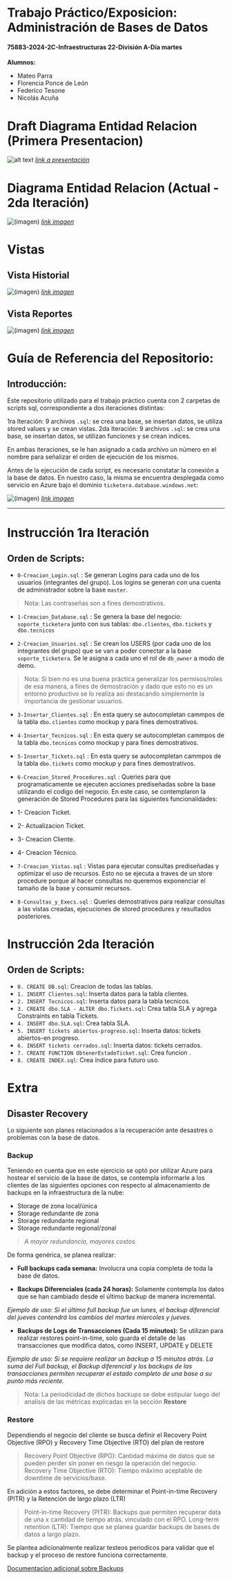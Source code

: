 # Trabajo Práctico/Exposicion: Administración de Bases de Datos
#### 75883-2024-2C-Infraestructuras 22-División A-Día martes

**Alumnos:**
- Mateo Parra
- Florencia Ponce de León 
- Federico Tesone
- Nicolás Acuña

# Draft Diagrama Entidad Relacion (Primera Presentacion) 
![alt text](https://i.imgur.com/ROF0WEs.png)
<i>[link a presentación](https://www.canva.com/design/DAGW156nKBs/-WWN8APy9T1_6QDJaYPv2Q/edit?utm_content=DAGW156nKBs&utm_campaign=designshare&utm_medium=link2&utm_source=sharebutton)</i>

# Diagrama Entidad Relacion (Actual - 2da Iteración)

![(imagen)](https://i.imgur.com/tOTKvp6.png)
<i>[link imagen](https://i.imgur.com/tOTKvp6.png)</i>

# Vistas

## Vista Historial

![(imagen)](https://i.imgur.com/Vh1oED5.png)
<i>[link imagen](https://i.imgur.com/Vh1oED5.png)</i>

## Vista Reportes

![(imagen)](https://i.imgur.com/sLxkgiz.png)
<i>[link imagen](https://i.imgur.com/sLxkgiz.png)</i>


# Guía de Referencia del Repositorio:

## Introducción:
Este repositorio utilizado para el trabajo práctico cuenta con 2 carpetas de scripts sql, correspondiente a dos iteraciones distintas:

1ra Iteración: 9 archivos `.sql`: se crea una base, se insertan datos, se utiliza stored values y se crean vistas. 
2da Iteración: 9 archivos `.sql`: se crea una base, se insertan datos, se utilizan funciones y se crean indices. 

En ambas iteraciones, se le han asignado a cada archivo un número en el nombre para señalizar el orden de ejecución de los mismos.

Antes de la ejecución de cada script, es necesario constatar la conexión a la base de datos. En nuestro caso, la misma se encuentra desplegada como servicio en Azure bajo el dominio `ticketera.database.windows.net`:

![(imagen)](https://i.imgur.com/iL7YZZZ.png)
<i>[link imagen](https://i.imgur.com/iL7YZZZ.png)</i>

---

# Instrucción 1ra Iteración

## Orden de Scripts:

- `0-Creacion_Login.sql` : Se generan Logins para cada uno de los usuarios (integrantes del grupo). Los logins se generan con una cuenta de administrador sobre la base `master`.

> Nota: Las contraseñas son a fines demostrativos.

- `1-Creacion_Database.sql` : Se genera la base del negocio: `soporte_ticketera` junto con sus tablas: `dbo.clientes`, `dbo.tickets` y `dbo.tecnicos`

- `2-Creacion_Usuarios.sql` : Se crean los USERS (por cada uno de los integrantes del grupo) que se van a poder conectar a la base `soporte_ticketera`. Se le asigna a cada uno el rol de `db_owner` a modo de demo.

> Nota: Si bien no es una buena práctica generalizar los permisos/roles de esa manera, a fines de demostración y dado que esto no es un entorno productivo se lo realiza asi destacando simplemente la importancia de gestionar usuarios.

- `3-Insertar_Clientes.sql` : En esta query se autocompletan cammpos de la tabla `dbo.clientes` como mockup y para fines demostrativos. 

- `4-Insertar_Tecnicos.sql` : En esta query se autocompletan cammpos de la tabla `dbo.tecnicos` como mockup y para fines demostrativos. 

- `5-Insertar_Tickets.sql` : En esta query se autocompletan cammpos de la tabla `dbo.tickets` como mockup y para fines demostrativos. 

- `6-Creacion_Stored_Procedures.sql` : Queries para que programaticamente se ejecuten acciones prediseñadas sobre la base utilizando el codigo del negocio. En este caso, se contemplaron la generación de Stored Procedures para las siguientes funcionalidades:

- 1- Creacion Ticket.
- 2- Actualizacion Ticket.
- 3- Creacion Cliente.
- 4- Creacion Técnico.

- `7-Creacion_Vistas.sql` : Vistas para ejecutar consultas prediseñadas y optimizar el uso de recursos. Esto no se ejecuta a traves de un store procedure porque al hacer consultas no queremos exponenciar el tamaño de la base y consumir recursos.

- `8-Consultas_y_Execs.sql` : Queries demostrativos para realizar consultas a las vistas creadas, ejecuciones de stored procedures y resultados posteriores. 

# Instrucción 2da Iteración

## Orden de Scripts:

- `0. CREATE DB.sql`: Creacion de todas las tablas.
- `1. INSERT Clientes.sql`: Inserta datos para la tabla clientes.
- `2. INSERT Tecnicos.sql`: Inserta datos para la tabla tecnicos.
- `3. CREATE dbo.SLA - ALTER dbo.Tickets.sql`: Crea tabla SLA y agrega Constraints en tabla Tickets.
- `4. INSERT dbo.SLA.sql`: Crea tabla SLA.
- `5. INSERT tickets abiertos-progreso.sql`: Inserta datos: tickets abiertos-en progreso.
- `6. INSERT tickets cerrados.sql`: Inserta datos: tickets cerrados.
- `7. CREATE FUNCTION ObtenerEstadoTicket.sql`: Crea funcion .
- `8. CREATE INDEX.sql`: Crea índice para futuro uso.



# Extra

## Disaster Recovery

Lo siguiente son planes relacionados a la recuperación ante desastres o problemas con la base de datos. 

### Backup

Teniendo en cuenta que en este ejercicio se optó por utilizar Azure para hostear el servicio de la base de datos, se contempla informarle a los clientes de las siguientes opciones con respecto al almacenamiento de backups en la infraestructura de la nube:

- Storage de zona local/única
- Storage redundante de zona
- Storage redundante regional
- Storage redundante regional/zonal

> <i>A mayor redundancia, mayores costos.</i>

De forma genérica, se planea realizar:

- **Full backups cada semana:** Involucra una copia completa de toda la base de datos.

- **Backups Diferenciales (cada 24 horas):** Solamente contempla los datos que se han cambiado desde el último backup de manera incremental. 

*Ejemplo de uso: Si el último full backup fue un lunes, el backup diferencial del jueves contendrá los cambios del martes miercoles y jueves.*

- **Backups de Logs de Transacciones (Cada 15 minutos):**  Se utilizan para realizar restores point-in-time, solo guarda el detalle de las transacciones que modifica datos, como INSERT, UPDATE y DELETE

*Ejemplo de uso: Si se requiere realizar un backup a 15 minutos atrás. La suma del Full backup, el Backup diferencial y los backups de las transacciones permiten recuperar el estado completo de una base a su punto más reciente.*

> Nota: La periodicidad de dichos backups se debe estipular luego del analisis de las métricas explicadas en la sección **Restore**

### Restore

Dependiendo el negocio del cliente se busca definir el Recovery Point Objective (RPO) y Recovery Time Objective (RTO) del plan de restore

> Recovery Point Objective (RPO): Cantidad máxima de datos que se pueden perder sin poner en riesgo la operación del negocio.
> Recovery Time Objective (RTO): Tiempo máximo aceptable de downtime de servicios/base.

En adición a estos factores, se debe determinar el Point-in-time Recovery (PITR) y la Retención de largo plazo (LTR)

> Point-in-time Recovery (PITR): Backups que permiten recuperar data de una x cantidad de tiempo atrás. vinculado con el RPO.
> Long-term retention (LTR): Tiempo que se planea guardar backups de bases de datos a largo plazo.

Se plantea adicionalmente realizar testeos periodicos para validar que el backup y el proceso de restore funciona correctamente.

[Documentacion adicional sobre Backups](https://learn.microsoft.com/en-us/azure/azure-sql/database/automated-backups-overview?view=azuresql)